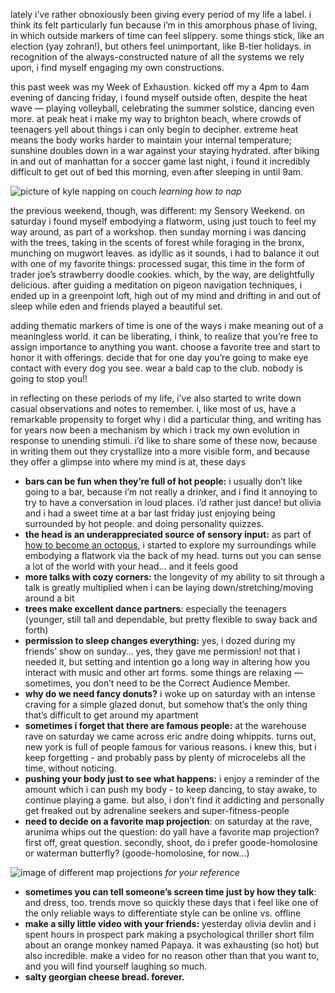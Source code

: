 lately i’ve rather obnoxiously been giving every period of my life a label. i think its felt particularly fun because i’m in this amorphous phase of living, in which outside markers of time can feel slippery. some things stick, like an election (yay zohran!), but others feel unimportant, like B-tier holidays. in recognition of the always-constructed nature of all the systems we rely upon, i find myself engaging my own constructions. 

this past week was my Week of Exhaustion. kicked off my a 4pm to 4am evening of dancing friday, i found myself outside often, despite the heat wave — playing volleyball, celebrating the summer solstice, dancing even more. at peak heat i make my way to brighton beach, where crowds of teenagers yell about things i can only begin to decipher. extreme heat means the body works harder to maintain your internal temperature; sunshine doubles down in a war against your staying hydrated. after biking in and out of manhattan for a soccer game last night, i found it incredibly difficult to get out of bed this morning, even after sleeping in until 9am.

![picture of kyle napping on couch](https://d2w9rnfcy7mm78.cloudfront.net/37702537/original_1ccc6b06412d067a801f6f7d7dcc4fa4.png?1750963152?bc=0)
*learning how to nap*

the previous weekend, though, was different: my Sensory Weekend. on saturday i found myself embodying a flatworm, using just touch to feel my way around, as part of a workshop. then sunday morning i was dancing with the trees, taking in the scents of forest while foraging in the bronx, munching on mugwort leaves. as idyllic as it sounds, i had to balance it out with one of my favorite things: processed sugar, this time in the form of trader joe’s strawberry doodle cookies. which, by the way, are delightfully delicious. after guiding a meditation on pigeon navigation techniques, i ended up in a greenpoint loft, high out of my mind and drifting in and out of sleep while eden and friends played a beautiful set.

adding thematic markers of time is one of the ways i make meaning out of a meaningless world. it can be liberating, i think, to realize that you’re free to assign importance to anything you want. choose a favorite tree and start to honor it with offerings. decide that for one day you’re going to make eye contact with every dog you see. wear a bald cap to the club. nobody is going to stop you!!

in reflecting on these periods of my life, i’ve also started to write down casual observations and notes to remember. i, like most of us, have a remarkable propensity to forget why i did a particular thing, and writing has for years now been a mechanism by which i track my own evolution in response to unending stimuli. i’d like to share some of these now, because in writing them out they crystallize into a more visible form, and because they offer a glimpse into where my mind is at, these days

- **bars can be fun when they’re full of hot people:** i usually don’t like going to a bar, because i’m not really a drinker, and i find it annoying to try to have a conversation in loud places. i’d rather just dance! but olivia and i had a sweet time at a bar last friday just enjoying being surrounded by hot people. and doing personality quizzes.
- **the head is an underappreciated source of sensory input:** as part of [how to become an octopus](https://www.recessart.org/events/338-how-to-become-an-octopus-and-sometime-squid-saturday-afternoon-options), i started to explore my surroundings while embodying a flatwork via the back of my head. turns out you can sense a lot of the world with your head… and it feels good
- **more talks with cozy corners:** the longevity of my ability to sit through a talk is greatly multiplied when i can be laying down/stretching/moving around a bit
- **trees make excellent dance partners**: especially the teenagers (younger, still tall and dependable, but pretty flexible to sway back and forth)
- **permission to sleep changes everything:** yes, i dozed during my friends’ show on sunday… yes, they gave me permission! not that i needed it, but setting and intention go a long way in altering how you interact with music and other art forms. some things are relaxing — sometimes, you don’t need to be the Correct Audience Member.
- **why do we need fancy donuts?** i woke up on saturday with an intense craving for a simple glazed donut, but somehow that’s the only thing that’s difficult to get around my apartment
- **sometimes i forget that there are famous people:** at the warehouse rave on saturday we came across eric andre doing whippits. turns out, new york is full of people famous for various reasons. i knew this, but i keep forgetting - and probably pass by plenty of microcelebs all the time, without noticing.
- **pushing your body just to see what happens:** i enjoy a reminder of the amount which i can push my body - to keep dancing, to stay awake, to continue playing a game. but also, i don’t find it addicting and personally get freaked out by adrenaline seekers and super-fitness-people
- **need to decide on a favorite map projection**: on saturday at the rave, arunima whips out the question: do yall have a favorite map projection? first off, great question. secondly, shoot, do i prefer goode-homolosine or waterman butterfly? (goode-homolosine, for now…)

![image of different map projections](https://d2w9rnfcy7mm78.cloudfront.net/37702480/original_f7e6a46fac78e8e9655fc2673a0507f8.png?1750963072?bc=0)
*for your reference*

- **sometimes you can tell someone’s screen time just by how they talk**: and dress, too. trends move so quickly these days that i feel like one of the only reliable ways to differentiate style can be online vs. offline
- **make a silly little video with your friends:** yesterday olivia devlin and i spent hours in prospect park making a psychological thriller short film about an orange monkey named Papaya. it was exhausting (so hot) but also incredible. make a video for no reason other than that you want to, and you will find yourself laughing so much.
- **salty georgian cheese bread. forever.**
